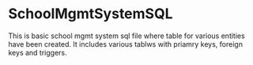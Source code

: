 # SchoolMgmtSystemSQL
This is basic school mgmt system sql file where table for various entities have been created. It includes various tablws with priamry keys, foreign keys and triggers.
